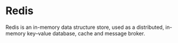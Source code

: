 # Redis

Redis is an in-memory data structure store, used as a distributed, in-memory key–value database, cache and message broker.
